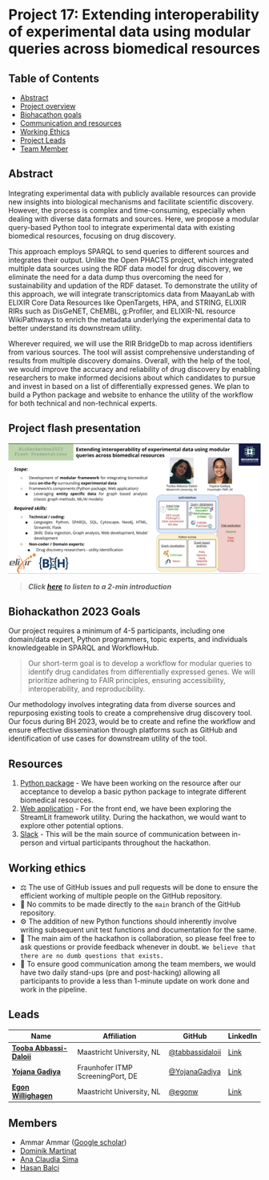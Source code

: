 # Project 17: Extending interoperability of experimental data using modular queries across biomedical resources

## Table of Contents

* [Abstract](#abstract)
* [Project overview](#project-flash-presentation)
* [Biohacathon goals](#biohackathon-2023-goals)
* [Communication and resources](#resources)
* [Working Ethics](#working-ethics)
* [Project Leads](#leads)
* [Team Member](#members)

## Abstract

Integrating experimental data with publicly available resources can provide new insights into biological mechanisms and facilitate scientific discovery. However, the process is complex and time-consuming, especially when dealing with diverse data formats and sources. Here, we propose a modular query-based Python tool to integrate experimental data with existing biomedical resources, focusing on drug discovery. 

This approach employs SPARQL to send queries to different sources and integrates their output. Unlike the Open PHACTS project, which integrated multiple data sources using the RDF data model for drug discovery, we eliminate the need for a data dump thus overcoming the need for sustainability and updation of the RDF dataset. To demonstrate the utility of this approach, we will integrate transcriptomics data from MaayanLab with ELIXIR Core Data Resources like OpenTargets, HPA, and STRING, ELIXIR RIRs such as DisGeNET, ChEMBL, g:Profiler, and ELIXIR-NL resource WikiPathways to enrich the metadata underlying the experimental data to better understand its downstream utility. 

Wherever required, we will use the RIR BridgeDb to map across identifiers from various sources. The tool will assist comprehensive understanding of results from multiple discovery domains. Overall, with the help of the tool, we would improve the accuracy and reliability of drug discovery by enabling researchers to make informed decisions about which candidates to pursue and invest in based on a list of differentially expressed genes. We plan to build a Python package and website to enhance the utility of the workflow for both technical and non-technical experts.

## Project flash presentation

![overview slide](./modular_queries_info.png)

> ***Click [here](https://drive.google.com/file/d/1sgVHQoaoB4X_kHTEo5AqBjo91qIbTYU2/view?usp=sharing) to listen to a 2-min introduction***

## Biohackathon 2023 Goals

Our project requires a minimum of 4-5 participants, including one domain/data expert, Python programmers, topic experts, and individuals knowledgeable in SPARQL and WorkflowHub. 

> Our short-term goal is to develop a workflow for modular queries to identify drug candidates from differentially expressed genes. We will prioritize adhering to FAIR principles, ensuring accessibility, interoperability, and reproducibility. 

Our methodology involves integrating data from diverse sources and repurposing existing tools to create a comprehensive drug discovery tool. Our focus during BH 2023, would be to create and refine the workflow and ensure effective dissemination through platforms such as GitHub and identification of use cases for downstream utility of the tool.

## Resources

1. [Python package](https://github.com/BioDataFuse/pyBiodatafuse) - We have been working on the resource after our acceptance to develop a basic python package to integrate different biomedical resources.
2. [Web application](https://github.com/BioDataFuse/biodatafuseApp) - For the front end, we have been exploring the StreamLit framework utility. During the hackathon, we would want to explore other potential options.
3. [Slack](https://biohackeu.slack.com/archives/C05SHSNUQA3) - This will be the main source of communication between in-person and virtual participants throughout the hackathon.

## Working ethics

* :balance_scale: The use of GitHub issues and pull requests will be done to ensure the efficient working of multiple people on the GitHub repository.
* :no_entry_sign: No commits to be made directly to the `main` branch of the GitHub repository.
* :gear: The addition of new Python functions should inherently involve writing subsequent unit test functions and documentation for the same.
* :handshake: The main aim of the hackathon is collaboration, so please feel free to ask questions or provide feedback whenever in doubt. `We believe that there are no dumb questions that exists.`
* :calendar: To ensure good communication among the team members, we would have two daily stand-ups (pre and post-hacking) allowing all participants to provide a less than 1-minute update on work done and work in the pipeline. 

## Leads

| Name | Affiliation | GitHub | LinkedIn |
| --- | --- | --- | --- |
| [**Tooba Abbassi-Daloii**](https://orcid.org/0000-0002-4904-3269) | Maastricht University, NL | [@tabbassidaloii](https://github.com/tabbassidaloii) | [Link](https://www.linkedin.com/in/tooba-abbassi-daloii/) |
| [**Yojana Gadiya**](https://orcid.org/0000-0002-7683-0452) | Fraunhofer ITMP ScreeningPort, DE | [@YojanaGadiya](https://github.com/YojanaGadiya) | [Link](https://www.linkedin.com/in/yojana-gadiya-477739113/)
| [**Egon Willighagen**](https://orcid.org/0000-0001-7542-0286) | Maastricht University, NL | [@egonw](https://github.com/egonw) | [Link](https://www.linkedin.com/in/egon-willighagen/)

## Members
* Ammar Ammar ([Google scholar](https://scholar.google.com/citations?user=8ZmXyZcAAAAJ&hl=en))
* [Dominik Martinat](https://github.com/dominikmartinat)
* [Ana Claudia Sima](https://github.com/dssib)
* [Hasan Balci](https://github.com/)
